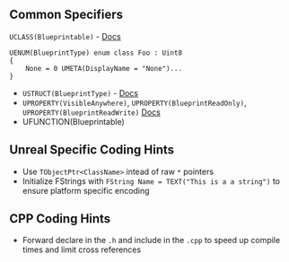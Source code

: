 ## Common Specifiers

`UCLASS(Blueprintable)` - [Docs](https://docs.unrealengine.com/4.26/en-US/ProgrammingAndScripting/GameplayArchitecture/Classes/Specifiers/)
  
```
UENUM(BlueprintType) enum class Foo : Uint8
{
    None = 0 UMETA(DisplayName = "None")...
}
```

* `USTRUCT(BlueprintType)` - [Docs](https://docs.unrealengine.com/4.26/en-US/ProgrammingAndScripting/GameplayArchitecture/Structs/Specifiers/)
* `UPROPERTY(VisibleAnywhere)`, `UPROPERTY(BlueprintReadOnly)`, `UPROPERTY(BlueprintReadWrite)` [Docs](https://docs.unrealengine.com/4.26/en-US/ProgrammingAndScripting/GameplayArchitecture/Properties/Specifiers/)
* UFUNCTION(Blueprintable)

## Unreal Specific Coding Hints

* Use `TObjectPtr<ClassName>` intead of raw `*` pointers
* Initialize FStrings with `FString Name = TEXT("This is a a string")` to ensure platform specific encoding

## CPP Coding Hints
* Forward declare in the `.h` and include in the `.cpp` to speed up compile times and limit cross references
